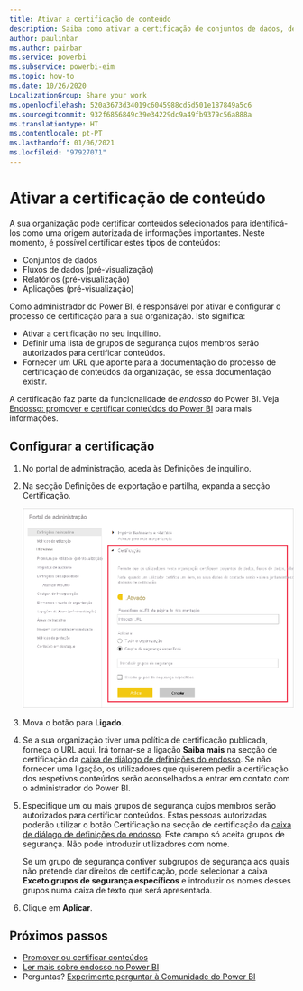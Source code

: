 ```yaml
---
title: Ativar a certificação de conteúdo
description: Saiba como ativar a certificação de conjuntos de dados, de fluxos de dados, de relatórios e de aplicações.
author: paulinbar
ms.author: painbar
ms.service: powerbi
ms.subservice: powerbi-eim
ms.topic: how-to
ms.date: 10/26/2020
LocalizationGroup: Share your work
ms.openlocfilehash: 520a3673d34019c6045988cd5d501e187849a5c6
ms.sourcegitcommit: 932f6856849c39e34229dc9a49fb9379c56a888a
ms.translationtype: HT
ms.contentlocale: pt-PT
ms.lasthandoff: 01/06/2021
ms.locfileid: "97927071"
---
```

# <a name="enable-content-certification"></a>Ativar a certificação de conteúdo

A sua organização pode certificar conteúdos selecionados para identificá-los como uma origem autorizada de informações importantes. Neste momento, é possível certificar estes tipos de conteúdos:
* Conjuntos de dados
* Fluxos de dados (pré-visualização)
* Relatórios (pré-visualização)
* Aplicações (pré-visualização)

Como administrador do Power BI, é responsável por ativar e configurar o processo de certificação para a sua organização. Isto significa:
* Ativar a certificação no seu inquilino.
* Definir uma lista de grupos de segurança cujos membros serão autorizados para certificar conteúdos.
* Fornecer um URL que aponte para a documentação do processo de certificação de conteúdos da organização, se essa documentação existir.

A certificação faz parte da funcionalidade de *endosso* do Power BI. Veja [Endosso: promover e certificar conteúdos do Power BI](../collaborate-share/service-endorsement-overview.md) para mais informações.

## <a name="set-up-certification"></a>Configurar a certificação

1. No portal de administração, aceda às Definições de inquilino.
1. Na secção Definições de exportação e partilha, expanda a secção Certificação.

   ![Set up dataset and dataflow certification (Configurar a certificação de conjuntos de dados e de fluxos de dados)](media/service-admin-setup-certification/service-admin-certification-setup-dialog.png)

1. Mova o botão para **Ligado**.
1. Se a sua organização tiver uma política de certificação publicada, forneça o URL aqui. Irá tornar-se a ligação **Saiba mais** na secção de certificação da [caixa de diálogo de definições do endosso](../collaborate-share/service-endorse-content.md#request-content-certification). Se não fornecer uma ligação, os utilizadores que quiserem pedir a certificação dos respetivos conteúdos serão aconselhados a entrar em contato com o administrador do Power BI.
1. Especifique um ou mais grupos de segurança cujos membros serão autorizados para certificar conteúdos. Estas pessoas autorizadas poderão utilizar o botão Certificação na secção de certificação da [caixa de diálogo de definições do endosso](../collaborate-share/service-endorse-content.md#certify-content). Este campo só aceita grupos de segurança. Não pode introduzir utilizadores com nome.
    
    Se um grupo de segurança contiver subgrupos de segurança aos quais não pretende dar direitos de certificação, pode selecionar a caixa **Exceto grupos de segurança específicos** e introduzir os nomes desses grupos numa caixa de texto que será apresentada.
1. Clique em **Aplicar**.

## <a name="next-steps"></a>Próximos passos
* [Promover ou certificar conteúdos](../collaborate-share/service-endorse-content.md)
* [Ler mais sobre endosso no Power BI](../collaborate-share/service-endorsement-overview.md)
* Perguntas? [Experimente perguntar à Comunidade do Power BI](https://community.powerbi.com/)

